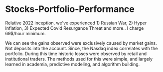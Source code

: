 # Stocks-Portfolio-Performance
Relative 2022 inception, we've experienced 1) Russian War, 2) Hyper Inflation, 3) Expected Covid Resurgance Threat and more..  I charge 69$/hour minimum. 

We can see the gains observed were exclusively caused by market gains. Not deposits into the account. Since, the Nasdaq index correlates with the portfolio.
During this time historic losses were observed by retail and institutional traders.
The methods used for this were simple, and largely learned in academia, predictive modeling, and algorithm building.
